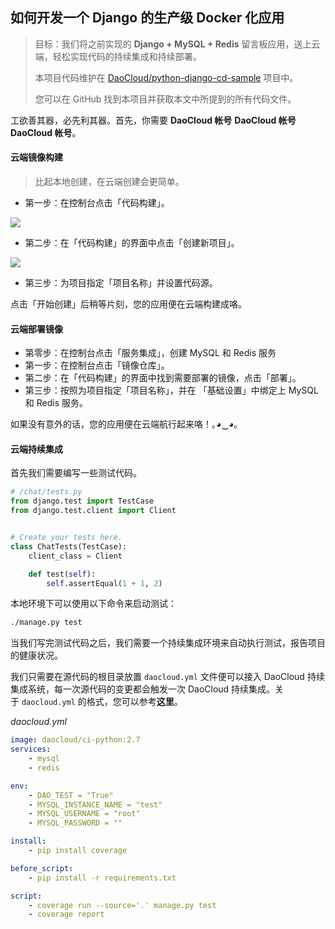 ## 如何开发一个 Django 的生产级 Docker 化应用

> 目标：我们将之前实现的 **Django + MySQL + Redis** 留言板应用，送上云端，轻松实现代码的持续集成和持续部署。
> 
> 本项目代码维护在 [DaoCloud/python-django-cd-sample](https://github.com/DaoCloud/python-django-cd-sample) 项目中。
>
> 您可以在 GitHub 找到本项目并获取本文中所提到的所有代码文件。

工欲善其器，必先利其器。首先，你需要 **DaoCloud 帐号** **DaoCloud 帐号** **DaoCloud 帐号**。

#### 云端镜像构建

> 比起本地创建，在云端创建会更简单。

- 第一步：在控制台点击「代码构建」。

![](http://help.daocloud.io/img/screenshots/features/build-flows/dashboard.png)

- 第二步：在「代码构建」的界面中点击「创建新项目」。

![](http://help.daocloud.io/img/screenshots/features/build-flows/build-flows-index.png)

- 第三步：为项目指定「项目名称」并设置代码源。

点击「开始创建」后稍等片刻，您的应用便在云端构建成咯。

#### 云端部署镜像

- 第零步：在控制台点击「服务集成」，创建 MySQL 和 Redis 服务
- 第一步：在控制台点击「镜像仓库」。
- 第二步：在「代码构建」的界面中找到需要部署的镜像，点击「部署」。
- 第三步：按照为项目指定「项目名称」，并在 「基础设置」中绑定上 MySQL 和 Redis 服务。

如果没有意外的话，您的应用便在云端航行起来咯！｡◕‿◕｡

#### 云端持续集成

首先我们需要编写一些测试代码。

``` python
# /chat/tests.py
from django.test import TestCase
from django.test.client import Client


# Create your tests here.
class ChatTests(TestCase):
    client_class = Client

    def test(self):
        self.assertEqual(1 + 1, 2)

```

本地环境下可以使用以下命令来启动测试：

``` bash
./manage.py test
```

当我们写完测试代码之后，我们需要一个持续集成环境来自动执行测试，报告项目的健康状况。

我们只需要在源代码的根目录放置 `daocloud.yml` 文件便可以接入 DaoCloud 持续集成系统，每一次源代码的变更都会触发一次 DaoCloud 持续集成。关于 `daocloud.yml` 的格式，您可以参考**这里**。

*daocloud.yml*

``` yaml
image: daocloud/ci-python:2.7
services:
    - mysql
    - redis

env:
    - DAO_TEST = "True"
    - MYSQL_INSTANCE_NAME = "test"
    - MYSQL_USERNAME = "root"
    - MYSQL_PASSWORD = ""

install:
    - pip install coverage

before_script:
    - pip install -r requirements.txt

script:
    - coverage run --source='.' manage.py test
    - coverage report
```